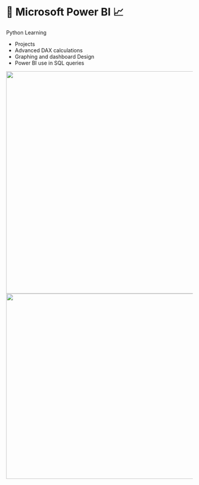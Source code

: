 # 📖 Microsoft Power BI 📈
 Python Learning
* Projects
* Advanced DAX calculations
* Graphing and dashboard Design
* Power BI use in SQL queries

<p float="left">
<img src="https://github.com/Abdullah-TU/Power-BI/blob/main/mytransaction.JPG" width="1200" height="600">
<img src="https://github.com/Abdullah-TU/Power-BI/blob/main/expenses%20by%20city.JPG" width="1200" height="500">  
  
</p>

